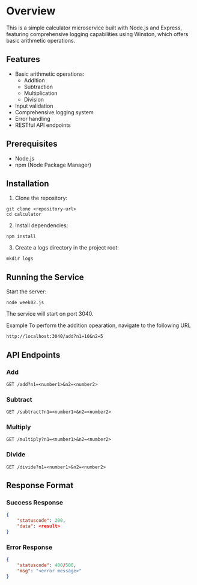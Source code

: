 # Overview

This is a simple  calculator microservice built with Node.js and Express, featuring comprehensive logging capabilities using Winston, which offers basic arithmetic operations.

## Features

- Basic arithmetic operations:
  - Addition
  - Subtraction
  - Multiplication
  - Division
- Input validation
- Comprehensive logging system
- Error handling
- RESTful API endpoints

## Prerequisites

- Node.js 
- npm (Node Package Manager)

## Installation

1. Clone the repository:

```
git clone <repository-url>
cd calculator
```

2. Install dependencies:

```
npm install
```

3. Create a  logs directory in the project root:

```
mkdir logs
```

## Running the Service

Start the server:

```
node week02.js
```

The service will start on port 3040.

Example
To perform the addition opearation, navigate to the following URL 
```
http://localhost:3040/add?n1=10&n2=5
```

## API Endpoints

### Add

```
GET /add?n1=<number1>&n2=<number2>
```

### Subtract

```
GET /subtract?n1=<number1>&n2=<number2>
```

### Multiply

```
GET /multiply?n1=<number1>&n2=<number2>
```

### Divide

```
GET /divide?n1=<number1>&n2=<number2>
```

## Response Format

### Success Response

```json
{
    "statuscode": 200,
    "data": <result>
}
```

### Error Response

```json
{
    "statuscode": 400/500,
    "msg": "<error message>"
}
```
